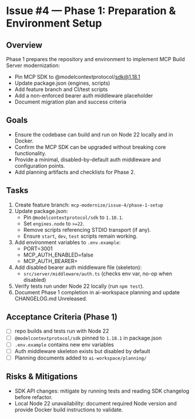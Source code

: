 # Issue #4 — Phase 1: Preparation & Environment Setup

## Overview
Phase 1 prepares the repository and environment to implement MCP Build Server modernization:
- Pin MCP SDK to @modelcontextprotocol/sdk@1.18.1
- Update package.json (engines, scripts)
- Add feature branch and CI/test scripts
- Add a non-enforced bearer auth middleware placeholder
- Document migration plan and success criteria

## Goals
- Ensure the codebase can build and run on Node 22 locally and in Docker.
- Confirm the MCP SDK can be upgraded without breaking core functionality.
- Provide a minimal, disabled-by-default auth middleware and configuration points.
- Add planning artifacts and checklists for Phase 2.

## Tasks
1. Create feature branch: `mcp-modernize/issue-4/phase-1-setup`
2. Update package.json:
   - Pin `@modelcontextprotocol/sdk` to `1.18.1`.
   - Set `engines.node` to `>=22`.
   - Remove scripts referencing STDIO transport (if any).
   - Ensure `start`, `dev`, `test` scripts remain working.
3. Add environment variables to `.env.example`:
   - PORT=3001
   - MCP_AUTH_ENABLED=false
   - MCP_AUTH_BEARER=
4. Add disabled bearer auth middleware file (skeleton):
   - `src/server/middleware/auth.ts` (checks env var, no-op when disabled)
5. Verify tests run under Node 22 locally (run `npm test`).
6. Document Phase 1 completion in ai-workspace planning and update CHANGELOG.md Unreleased.

## Acceptance Criteria (Phase 1)
- [ ] repo builds and tests run with Node 22
- [ ] `@modelcontextprotocol/sdk` pinned to `1.18.1` in package.json
- [ ] `.env.example` contains new env variables
- [ ] Auth middleware skeleton exists but disabled by default
- [ ] Planning documents added to `ai-workspace/planning/`

## Risks & Mitigations
- SDK API changes: mitigate by running tests and reading SDK changelog before refactor.
- Local Node 22 unavailability: document required Node version and provide Docker build instructions to validate.
